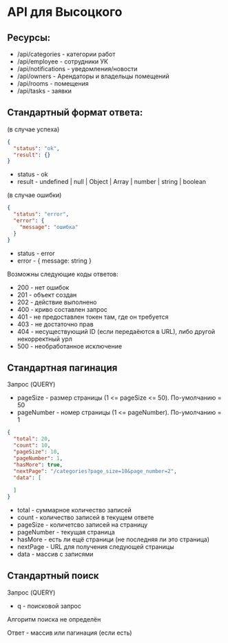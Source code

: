 ﻿# API для Высоцкого

## Ресурсы:
- /api/categories - категории работ
- /api/employee - сотрудники УК
- /api/notifications - уведомления/новости
- /api/owners - Арендаторы и владельцы помещений
- /api/rooms - помещения
- /api/tasks - заявки

## Стандартный формат ответа:
(в случае успеха)
```json
{
  "status": "ok",
  "result": {}
}
```
- status - ok
- result - undefined | null | Object | Array | number | string | boolean

(в случае ошибки)
```json
{
  "status": "error",
  "error": {
    "message": "ошибка"
  }
}
```
- status - error
- error - { message: string }

Возможны следующие коды ответов:
- 200 - нет ошибок
- 201 - объект создан
- 202 - действие выполнено
- 400 - криво составлен запрос
- 401 - не предоставлен токен там, где он требуется 
- 403 - не достаточно прав
- 404 - несуществующий ID (если передаёются в URL), либо другой некорректный урл
- 500 - необработанное исключение

## Стандартная пагинация
Запрос (QUERY)
- pageSize - размер страницы (1 <= pageSize <= 50). По-умолчанию = 50
- pageNumber - номер страницы (1 <= pageNumber). По-умолчанию = 1
```json
{
  "total": 20,
  "count": 10,
  "pageSize": 10,
  "pageNumber": 1,
  "hasMore": true,
  "nextPage": "/categories?page_size=10&page_number=2",
  "data": [
    
  ]
}
```
- total - суммарное количество записей
- count - количество записей в текущем ответе
- pageSize - количетсво записей на страницу
- pageNumber - текущая страница
- hasMore - есть ли ещё страници (не последняя ли это страница)
- nextPage - URL для получения следующей страницы
- data - массив с записями

## Стандартный поиск
Запрос (QUERY)
- q - поисковой запрос

Алгоритм поиска не определён

Ответ - массив или пагинация (если есть)

